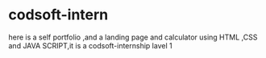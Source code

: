 # codsoft-intern
here is a self portfolio ,and a landing page and calculator using HTML ,CSS and JAVA SCRIPT,it is a codsoft-internship lavel 1 
